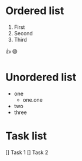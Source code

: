 # Ordered list
1. First
2. Second
3. Third

:+1:
:smile:

# Unordered list
- one
  - one.one
- two
- three

# Task list
[] Task 1
[] Task 2
